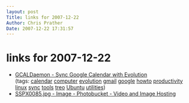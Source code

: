 ```yaml
---
layout: post
Title: links for 2007-12-22  
Author: Chris Prather
Date: 2007-12-22 17:31:57
---
```


# links for 2007-12-22
<ul class="delicious">
	<li>
		<div class="delicious-link"><a href="http://gcaldaemon.sourceforge.net/usage16.html">GCALDaemon - Sync Google Calendar with Evolution</a></div>
		<div class="delicious-tags">(tags: <a href="http://del.icio.us/perigrin/calendar">calendar</a> <a href="http://del.icio.us/perigrin/computer">computer</a> <a href="http://del.icio.us/perigrin/evolution">evolution</a> <a href="http://del.icio.us/perigrin/gmail">gmail</a> <a href="http://del.icio.us/perigrin/google">google</a> <a href="http://del.icio.us/perigrin/howto">howto</a> <a href="http://del.icio.us/perigrin/productivity">productivity</a> <a href="http://del.icio.us/perigrin/linux">linux</a> <a href="http://del.icio.us/perigrin/sync">sync</a> <a href="http://del.icio.us/perigrin/tools">tools</a> <a href="http://del.icio.us/perigrin/treo">treo</a> <a href="http://del.icio.us/perigrin/Ubuntu">Ubuntu</a> <a href="http://del.icio.us/perigrin/utilities">utilities</a>)</div>
	</li>
	<li>
		<div class="delicious-link"><a href="http://s61.photobucket.com/albums/h72/wonderfulchild/?action=view&current=SSPX0085.jpg">SSPX0085.jpg - Image - Photobucket - Video and Image Hosting</a></div>
	</li>
</ul>

